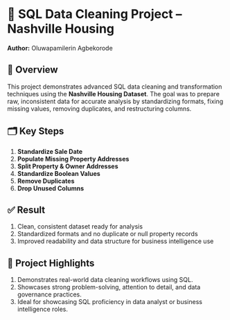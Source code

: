 # 🧹 SQL Data Cleaning Project – Nashville Housing  
**Author:** Oluwapamilerin Agbekorode  

## 📘 Overview  
This project demonstrates advanced SQL data cleaning and transformation techniques using the **Nashville Housing Dataset**. 
The goal was to prepare raw, inconsistent data for accurate analysis by standardizing formats, fixing missing values, removing duplicates, and restructuring columns.

## 🗂️ Key Steps  
1. **Standardize Sale Date**
3. **Populate Missing Property Addresses**
4. **Split Property & Owner Addresses**
5. **Standardize Boolean Values**
6. **Remove Duplicates**
7. **Drop Unused Columns**

## ✅ Result
1. Clean, consistent dataset ready for analysis
2. Standardized formats and no duplicate or null property records
3. Improved readability and data structure for business intelligence use

 ## 💼 Project Highlights
1. Demonstrates real-world data cleaning workflows using SQL.
2. Showcases strong problem-solving, attention to detail, and data governance practices.
3. Ideal for showcasing SQL proficiency in data analyst or business intelligence roles.
